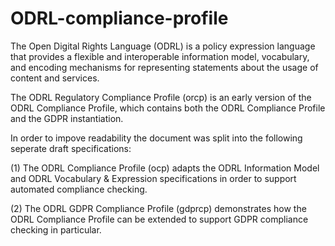 # ODRL-compliance-profile

The Open Digital Rights Language (ODRL) is a policy expression language that provides a flexible and interoperable information model, vocabulary, and encoding mechanisms for representing statements about the usage of content and services.

The ODRL Regulatory Compliance Profile (orcp) is an early version of the ODRL Compliance Profile, which contains both the ODRL Compliance Profile and the GDPR instantiation. 

In order to impove readability the document was split into the following seperate draft specifications:

(1) The ODRL Compliance Profile (ocp) adapts the ODRL Information Model and ODRL Vocabulary & Expression specifications in order to support automated compliance checking.

(2) The ODRL GDPR Compliance Profile (gdprcp) demonstrates how the ODRL Compliance Profile can be extended to support GDPR compliance checking in particular.

